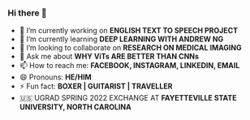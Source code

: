 ### Hi there 👋

- 🔭 I’m currently working on **ENGLISH TEXT TO SPEECH PROJECT**
- 🌱 I’m currently learning **DEEP LEARNING WITH ANDREW NG**
- 👯 I’m looking to collaborate on **RESEARCH ON MEDICAL IMAGING**
- 💬 Ask me about **WHY ViTs ARE BETTER THAN CNNs**
- 📫 How to reach me: **FACEBOOK, INSTAGRAM, LINKEDIN, EMAIL**
- 😄 Pronouns: **HE/HIM**
- ⚡ Fun fact: **BOXER | GUITARIST | TRAVELLER**
- 🇺🇸 UGRAD SPRING 2022 EXCHANGE AT **FAYETTEVILLE STATE UNIVERSITY, NORTH CAROLINA**

